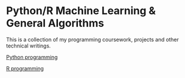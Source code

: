 # Python/R Machine Learning & General Algorithms

This is a collection of my programming coursework, projects and other technical writings. 


[Python programming](https://github.com/schr0841/Python)

[R programming](https://github.com/schr0841/R)

